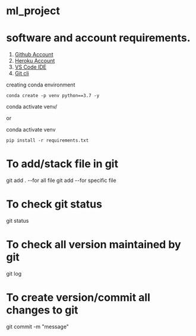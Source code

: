 # ml_project

# software and account requirements.

1. [Github Account](https://github.com)
2. [Heroku Account](https://dashboard.heroku.com/login)
3. [VS Code IDE](https://code.visualstudio.com/download)
4. [Git cli](https://git-scm.com/downloads)

creating conda environment
```
conda create -p venv python==3.7 -y
```
conda activate venv/

or

conda activate venv

```
pip install -r requirements.txt
```
# To add/stack file in git
git add .  --for all file
git add <file name> --for specific file
# To check git status
git status

# To check all version maintained by git
git log
# To create version/commit all changes to git
git commit -m "message"